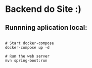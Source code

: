 # Backend do Site :)

## Runnning aplication local:

`````shell

# Start docker-compose
docker-compose up -d

# Run the web server
mvn spring-boot:run

`````
